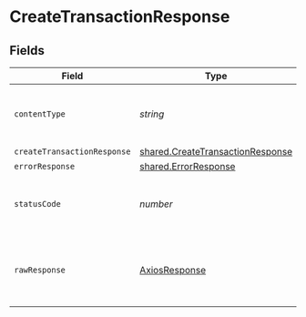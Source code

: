 # CreateTransactionResponse


## Fields

| Field                                                                                       | Type                                                                                        | Required                                                                                    | Description                                                                                 |
| ------------------------------------------------------------------------------------------- | ------------------------------------------------------------------------------------------- | ------------------------------------------------------------------------------------------- | ------------------------------------------------------------------------------------------- |
| `contentType`                                                                               | *string*                                                                                    | :heavy_check_mark:                                                                          | HTTP response content type for this operation                                               |
| `createTransactionResponse`                                                                 | [shared.CreateTransactionResponse](../../../sdk/models/shared/createtransactionresponse.md) | :heavy_minus_sign:                                                                          | OK                                                                                          |
| `errorResponse`                                                                             | [shared.ErrorResponse](../../../sdk/models/shared/errorresponse.md)                         | :heavy_minus_sign:                                                                          | Error                                                                                       |
| `statusCode`                                                                                | *number*                                                                                    | :heavy_check_mark:                                                                          | HTTP response status code for this operation                                                |
| `rawResponse`                                                                               | [AxiosResponse](https://axios-http.com/docs/res_schema)                                     | :heavy_check_mark:                                                                          | Raw HTTP response; suitable for custom response parsing                                     |